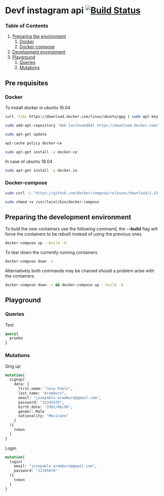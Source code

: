 # Devf instagram api [![Build Status](https://travis-ci.org/PootisPenserHere/devf-instagram-api.svg?branch=master)](https://travis-ci.org/PootisPenserHere/devf-instagram-api)

### Table of Contents
1. [Preparing the environment](#Pre-requisites)
    1. [Docker](#Docker)
    1. [Docker-compose](#Docker-compose)
2. [Development environment](#Preparing-the-development-environment)
3. [Playground](#Playground)
    1. [Queries](#Queries)
    2. [Mutations](#Mutations)

## Pre requisites
### Docker
To install docker in ubuntu 16.04
```bash
curl -fsSL https://download.docker.com/linux/ubuntu/gpg | sudo apt-key add -

sudo add-apt-repository "deb [arch=amd64] https://download.docker.com/linux/ubuntu $(lsb_release -cs) stable"

sudo apt-get update

apt-cache policy docker-ce

sudo apt-get install -y docker-ce
```

In case of ubuntu 18.04
```bash
sudo apt-get install -y docker.io
```

### Docker-compose
```bash
sudo curl -L "https://github.com/docker/compose/releases/download/1.23.1/docker-compose-$(uname -s)-$(uname -m)" -o /usr/local/bin/docker-compose

sudo chmod +x /usr/local/bin/docker-compose
```

## Preparing the development environment
To buld the new containers use the following command, the **--build** flag will force the containers to be rebuilt instead of using the previous ones
```bash
docker-compose up --build -d
```

To tear down the currently running containers
```bash
docker-compose down -v
```

Alternatively both commands may be chained should a problem arise with the containers
```bash
docker-compose down -v && docker-compose up --build -d
```

## Playground
### Queries

Test
```graphql
query{
  prueba
}
```

### Mutations

Sing up
```graphql
mutation{
  signup(
    data: {
      first_name: "Jose Pablo",
      last_name: "Aramburo",
      email: "josepablo.aramburo@gmail.com",
      password: "12345678",
      birth_date: "1991/06/06",
      gender: Male
      nationality: "Mexicano"
    }
  ){
    token
  }
}
```

Login
```graphql
mutation{
  login(
    email: "josepablo.aramburo@gmail.com",
    password: "12345678"
  ){
    token
  }
}
```
